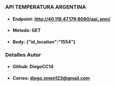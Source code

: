 ### API TEMPERATURA ARGENTINA

- #### Endpoint: <a>http://40.119.47.179:8080/api_smn/</a>
- #### Metodo: GET
- #### Body: {"id_location":"1554"}

### Detalles Autor
- #### Github: DiegoCC14
- #### Correo: diego.xmen123@gmail.com
